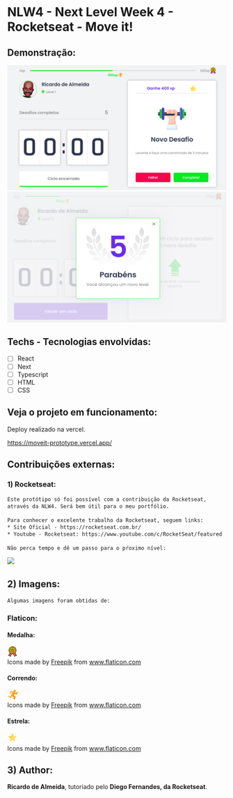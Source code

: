 # NLW4 - Next Level Week 4 - Rocketseat - Move it!

## Demonstração:
<img src = "./public/icons/move-it-demonstration.png" alt="exemplo">
<img src = "./public/icons/demonstration-moveit-2.png" alt="exemplo">

## Techs - Tecnologias envolvidas:
* [ ] React
* [ ] Next
* [ ] Typescript
* [ ] HTML
* [ ] CSS

## Veja o projeto em funcionamento:
Deploy realizado na vercel.

https://moveit-prototype.vercel.app/


## Contribuições externas:
### 1) Rocketseat:
    Este protótipo só foi possível com a contribuição da Rocketseat, através da NLW4. Será bem útil para o meu portfólio.

    Para conhecer o excelente trabalho da Rocketseat, seguem links:
    * Site Oficial - https://rocketseat.com.br/
    * Youtube - Rocketseat: https://www.youtube.com/c/RocketSeat/featured
    
    Não perca tempo e dê um passo para o pŕoximo nível:

<img src="https://rocketseat.com.br/_next/image?url=%2Fimages%2Fhome%2Fheadline.png&w=2240&q=75" >



## 2) Imagens:
    Algumas imagens foram obtidas de:

### Flaticon: 
#### Medalha: 
<img src = "./public/icons/medal.svg"  width="24px" height="24px" alt="Medalha">
<div>Icons made by <a href="https://www.freepik.com" title="Freepik">Freepik</a> from <a href="https://www.flaticon.com/" title="Flaticon">www.flaticon.com</a></div>



#### Correndo:
<img src = "./public/icons/runner.svg"  width="24px" height="24px" alt="Correndo">
<div>Icons made by <a href="https://www.freepik.com" title="Freepik">Freepik</a> from <a href="https://www.flaticon.com/" title="Flaticon">www.flaticon.com</a></div>


#### Estrela:
<img src = "./public/icons/star_2.svg"  width="24px" height="24px" alt="Correndo">
<div>Icons made by <a href="https://www.freepik.com" title="Freepik">Freepik</a> from <a href="https://www.flaticon.com/" title="Flaticon">www.flaticon.com</a></div>


## 3) Author:
**Ricardo de Almeida**, tutoriado pelo **Diego Fernandes, da Rocketseat**.